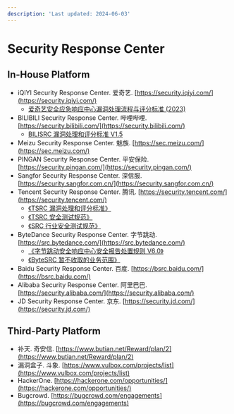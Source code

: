 ```yaml
---
description: 'Last updated: 2024-06-03'
---
```


# Security Response Center

## In-House Platform

* iQIYI Security Response Center. 爱奇艺. [https://security.iqiyi.com/](https://security.iqiyi.com/)
  * [爱奇艺安全应急响应中心漏洞处理流程与评分标准 (2023)](https://security.iqiyi.com/#noticedetail/183)
* BILIBILI Security Response Center. 哔哩哔哩. [https://security.bilibili.com/](https://security.bilibili.com/)
  * [BILISRC 漏洞处理和评分标准 V1.5](https://security.bilibili.com/announcement/19/)
* Meizu Security Response Center. 魅族. [https://sec.meizu.com/](https://sec.meizu.com/)
* PINGAN Security Response Center. 平安保险. [https://security.pingan.com/](https://security.pingan.com/)
* Sangfor Security Response Center. 深信服. [https://security.sangfor.com.cn/](https://security.sangfor.com.cn/)
* Tencent Security Response Center. 腾讯. [https://security.tencent.com/](https://security.tencent.com/)
  * [《TSRC 漏洞处理和评分标准》](https://security.tencent.com/uploadimg\_dir/other/TSRC.pdf?v=3.2)
  * [《TSRC 安全测试规范》](https://security.tencent.com/announcement/msg/266)
  * [《SRC 行业安全测试规范》](https://security.tencent.com/announcement/msg/180)
* ByteDance Security Response Center. 字节跳动. [https://src.bytedance.com/](https://src.bytedance.com/)
  * [《字节跳动安全响应中心安全报告处置规则 V6.0》](https://q2a1fk6o03.feishu.cn/docx/WPOHdeVdLoJgPfx25VmcfVJxnde)
  * [《ByteSRC 暂不收取的业务范围》](https://q2a1fk6o03.feishu.cn/docx/A0LWdFJnook5FfxFV8FceiKDn2c)
* Baidu Security Response Center. 百度. [https://bsrc.baidu.com/](https://bsrc.baidu.com/)
* Alibaba Security Response Center. 阿里巴巴. [https://security.alibaba.com/](https://security.alibaba.com/)
* JD Security Response Center. 京东. [https://security.jd.com/](https://security.jd.com/)

## Third-Party Platform

* 补天. 奇安信. [https://www.butian.net/Reward/plan/2](https://www.butian.net/Reward/plan/2)
* 漏洞盒子. 斗象. [https://www.vulbox.com/projects/list](https://www.vulbox.com/projects/list)
* HackerOne. [https://hackerone.com/opportunities/](https://hackerone.com/opportunities/)
* Bugcrowd. [https://bugcrowd.com/engagements](https://bugcrowd.com/engagements)
